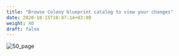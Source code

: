 ```yaml
---
title: "Browse Colony blueprint catalog to view your changes​"
date: 2020-10-15T18:47:14+03:00
weight: 40
draft: false
---
```


![50_page](/images/module1/50_page.png)